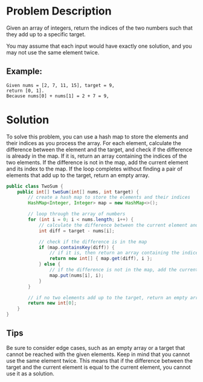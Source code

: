 # Problem Description
Given an array of integers, return the indices of the two numbers such that they add up to a specific target.

You may assume that each input would have exactly one solution, and you may not use the same element twice.

## Example:

```agsl
Given nums = [2, 7, 11, 15], target = 9,
return [0, 1].
Because nums[0] + nums[1] = 2 + 7 = 9,
```

# Solution
To solve this problem, you can use a hash map to store the elements and their indices as you process the array. For each element, calculate the difference between the element and the target, and check if the difference is already in the map. If it is, return an array containing the indices of the two elements. If the difference is not in the map, add the current element and its index to the map. If the loop completes without finding a pair of elements that add up to the target, return an empty array.


```java
public class TwoSum {
    public int[] twoSum(int[] nums, int target) {
        // create a hash map to store the elements and their indices
        HashMap<Integer, Integer> map = new HashMap<>();

        // loop through the array of numbers
        for (int i = 0; i < nums.length; i++) {
            // calculate the difference between the current element and the target
            int diff = target - nums[i];

            // check if the difference is in the map
            if (map.containsKey(diff)) {
                // if it is, then return an array containing the indices of the two elements
                return new int[] { map.get(diff), i };
            } else {
                // if the difference is not in the map, add the current element and its index to the map
                map.put(nums[i], i);
            }
        }

        // if no two elements add up to the target, return an empty array
        return new int[0];
    }
}
```
## Tips
Be sure to consider edge cases, such as an empty array or a target that cannot be reached with the given elements.
Keep in mind that you cannot use the same element twice. This means that if the difference between the target and the current element is equal to the current element, you cannot use it as a solution.
